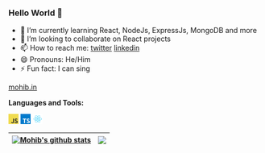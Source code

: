 ### Hello World 👋

- 🌱 I’m currently learning React, NodeJs, ExpressJs, MongoDB and more
- 👯 I’m looking to collaborate on React projects
- 📫 How to reach me: [twitter](https://twitter.com/mohibkay) [linkedin](https://www.linkedin.com/in/mohibkay)
- 😄 Pronouns: He/Him
- ⚡ Fun fact: I can sing

[mohib.in](https://mohib.in)

**Languages and Tools:**

<code><img height="20" src="https://raw.githubusercontent.com/github/explore/80688e429a7d4ef2fca1e82350fe8e3517d3494d/topics/javascript/javascript.png"></code>
<code><img height="20" src="https://raw.githubusercontent.com/github/explore/80688e429a7d4ef2fca1e82350fe8e3517d3494d/topics/typescript/typescript.png"></code>
<code><img height="20" src="https://raw.githubusercontent.com/github/explore/80688e429a7d4ef2fca1e82350fe8e3517d3494d/topics/react/react.png"></code>

| <a href="https://github.com/mohibkay/github-readme-stats"><img align="center" src="https://github-readme-stats.vercel.app/api?username=mohibkay&show_icons=true&include_all_commits=true&theme=buefy&hide_border=true" alt="Mohib's github stats" /></a> | <a href="https://github.com/mohibkay/github-readme-stats"><img align="center" src="https://github-readme-stats.vercel.app/api/top-langs/?username=mohibkay&layout=compact&theme=buefy&hide_border=true" /></a> |
| ----------------------------------------------------------------------------------------------------------------------------------------------------------------------------------------------------------------------------------------------------- | ---------------------------------------------------------------------------------------------------------------------------------------------------------------------------------------------------------- |

